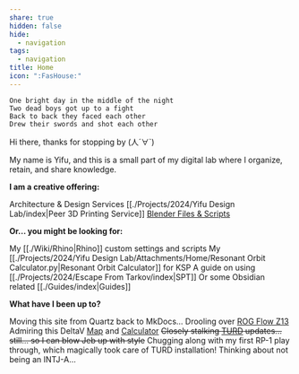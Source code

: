 ```yaml
---
share: true
hidden: false
hide:
  - navigation
tags:
  - navigation
title: Home
icon: ":FasHouse:"
---
```


	One bright day in the middle of the night
	Two dead boys got up to a fight
	Back to back they faced each other
	Drew their swords and shot each other

Hi there, thanks for stopping by (人´∀\`)

My name is Yifu, and this is a small part of my digital lab where I organize, retain, and share knowledge.

**I am a creative offering:**

Architecture & Design Services
[[./Projects/2024/Yifu Design Lab/index|Peer 3D Printing Service]]
[Blender Files & Scripts](https://30salt.gumroad.com/)

**Or... you might be looking for:**

My [[./Wiki/Rhino|Rhino]] custom settings and scripts
My [[./Projects/2024/Yifu Design Lab/Attachments/Home/Resonant Orbit Calculator.py|Resonant Orbit Calculator]] for KSP
A guide on using [[./Projects/2024/Escape From Tarkov/index|SPT]]
Or some Obsidian related [[./Guides/index|Guides]]

**What have I been up to?**

Moving this site from Quartz back to MkDocs...
Drooling over [ROG Flow Z13](https://rog.asus.com/ca-en/laptops/rog-flow/rog-flow-z13-2025/)
Admiring this DeltaV [Map](https://deltavmap.github.io/?system=Solar) and [Calculator](https://deltavmap.github.io/calculators.html?system=earth)
~~Closely stalking [TURD](https://forum.kerbalspaceprogram.com/topic/174188-112x-textures-unlimited-recolour-depot/) updates... still... so I can blow Jeb up with style~~ Chugging along with my first RP-1 play through, which magically took care of TURD installation!
Thinking about not being an INTJ-A...
